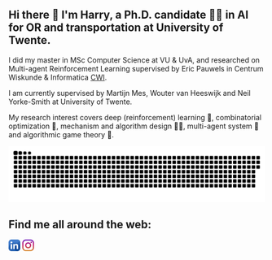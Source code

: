 ## Hi there 👋 I'm Harry, a Ph.D. candidate 👨‍🎓 in AI for OR and transportation at University of Twente. 
I did my master in MSc Computer Science at VU & UvA, and researched on Multi-agent Reinforcement Learning supervised by Eric Pauwels in Centrum Wiskunde & Informatica [CWI](https://www.cwi.nl/). 

I am currently supervised by Martijn Mes, Wouter van Heeswijk and Neil Yorke-Smith at University of Twente. 

My research interest covers deep (reinforcement) learning 🤖, combinatorial optimization 🔨, mechanism and algorithm design 👨‍🔧, multi-agent system 🤼 and algorithmic game theory 🎲.

<!-- platane/snk works, it just puts it on a new branch -->
![GitHub Snake dark](https://github.com/HarryZhangHH/HarryZhangHH/blob/main/github-user-contribution.svg#gh-dark-mode-only)

## Find me all around the web:
<a href="https://www.linkedin.com/in/haohui-zhang-a70486228/" target="blank"><img align="center" src="https://github.com/HarryZhangHH/HarryZhangHH/blob/main/icons/linkedin.png" title = "Twitter" alt="" height="23" /></a>
 <a href="https://www.instagram.com/volcano_harry_zhang/" target="blank"><img align="center" src="https://github.com/HarryZhangHH/HarryZhangHH/blob/main/icons/instagram.png" alt="" height="23" /></a>
<!--
**HarryZhangHH/HarryZhangHH** is a ✨ _special_ ✨ repository because its `README.md` (this file) appears on your GitHub profile.

Here are some ideas to get you started:

- 🔭 I’m currently working on ...
- 🌱 I’m currently learning ...
- 👯 I’m looking to collaborate on ...
- 🤔 I’m looking for help with ...
- 💬 Ask me about ...
- 📫 How to reach me: ...
- 😄 Pronouns: ...
- ⚡ Fun fact: ...
-->
